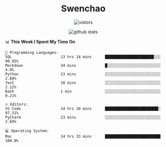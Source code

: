 <h1 align="center">Swenchao</h3>

<p align="center">
  <img src="https://visitor-badge.glitch.me/badge?page_id=Swenchao" alt="vistors" />
</p>

<p align="center">
  <img src="https://github-readme-stats.vercel.app/api?username=Swenchao&count_private=true&show_icons=true&theme=vue-dark&hide_title=true" alt="github stats" />
</p>

<!--START_SECTION:waka-->
📊 **This Week I Spent My Time On** 

```text
💬 Programming Languages: 
SQL                      13 hrs 14 mins      ██████████████████████░░░   90.95% 
Markdown                 34 mins             █░░░░░░░░░░░░░░░░░░░░░░░░   4.0% 
Python                   23 mins             ░░░░░░░░░░░░░░░░░░░░░░░░░   2.68% 
Text                     18 mins             ░░░░░░░░░░░░░░░░░░░░░░░░░   2.12% 
Bash                     1 min               ░░░░░░░░░░░░░░░░░░░░░░░░░   0.21%

🔥 Editors: 
VS Code                  14 hrs 10 mins      ████████████████████████░   97.31% 
PyCharm                  23 mins             ░░░░░░░░░░░░░░░░░░░░░░░░░   2.69%

💻 Operating System: 
Mac                      14 hrs 33 mins      █████████████████████████   100.0%

```


<!--END_SECTION:waka-->
